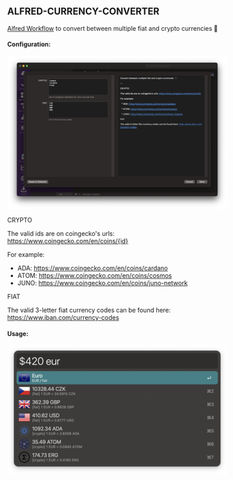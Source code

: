 ## ALFRED-CURRENCY-CONVERTER

[Alfred Workflow](https://www.alfredapp.com/workflows/) to convert between multiple fiat and crypto currencies 💱️


#### Configuration:

![config example](screenshots/config.png)


CRYPTO

The valid ids are on coingecko's urls: https://www.coingecko.com/en/coins/{id}


For example:

  * ADA: https://www.coingecko.com/en/coins/cardano
  * ATOM: https://www.coingecko.com/en/coins/cosmos
  * JUNO: https://www.coingecko.com/en/coins/juno-network


FIAT

The valid 3-letter fiat currency codes can be found here: https://www.iban.com/currency-codes

#### Usage:

![usage example](screenshots/usage.png)


